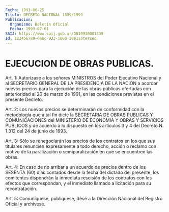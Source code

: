 ```yaml
---
Fecha: 1993-06-25
Título: DECRETO NACIONAL 1339/1993
Publicación:
  Organismo: Boletín Oficial
  Fecha: 1993-07-01
SAIJ: https://www.saij.gob.ar/DN19930001339
Id: 123456789-0abc-933-1000-3991soterced
---
```

# EJECUCION DE OBRAS PUBLICAS.

<a id="1"></a>
Art. 1: Autorízase a los señores MINISTROS del Poder Ejecutivo Nacional  y  al SECRETARIO GENERAL DE LA PRESIDENCIA DE LA NACION a acordar nuevos  precios  para  la  ejecución  de las obras públicas ofertadas  con  anterioridad  al  20  de  marzo  de  1991,  en  las condiciones previstas en el presente Decreto.

<a id="2"></a>
Art.  2: Los nuevos precios se determinarán de conformidad con la metodología  que a tal fin dicte la SECRETARIA DE OBRAS PUBLICAS Y COMUNICACIONES  del  MINISTERIO  DE  ECONOMIA Y OBRAS Y SERVICIOS PUBLICOS y de acuerdo a lo dispuesto en  los  artículos  3  y 4 del Decreto N. 1.312 del 24 de junio de 1993.

<a id="3"></a>
Art.  3:  Sólo se renegociarán los precios de los contratos en los  que  sus titulares  renuncien  expresamente  a  todo  derecho, acción o reclamo  con  motivo de la paralización o semiparalización en que se encuentren las obras.

<a id="4"></a>
Art. 4: En caso de no arribar a un acuerdo de precios dentro de los  SESENTA  (60)  días  contados  desde  la fecha del dictado del presente, los comitentes dispondrán la inmediata  rescisión  de los contratos  con los efectos que correspondan, y el inmediato llamado a licitación para su recontratación.

<a id="5"></a>
Art.  5: Comuníquese, publíquese, dése a la Dirección Nacional del Registro Oficial y archívese.